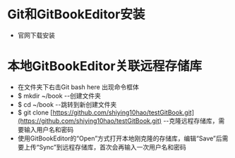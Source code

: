 # Git和GitBookEditor安装

* 官网下载安装

# 本地GitBookEditor关联远程存储库

* 在文件夹下右击Git bash here 出现命令框体
* $ mkdir ~/book --创建文件夹
* $ cd ~/book --跳转到新创建文件夹
* $ git clone [https://github.com/shiying10hao/testGitBook.git](https://github.com/shiying10hao/testGitBook.git)  --克隆远程存储库，需要输入用户名和密码
* 使用GitBookEditor的“Open”方式打开本地刚克隆的存储库，编辑“Save”后需要上传“Sync”到远程存储库，首次会再输入一次用户名和密码



